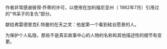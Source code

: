 

作者非常感谢彼得·乔蒂的许可，以使用在加利福尼亚州（ 1982年7月）引用过的“书呆子的复仇”部分。



献给弗雷德里克E.特曼的在天之灵：他是第一个看到硅谷愿景的人。


为保护个人私隐，那些不是真实故事中心的人物的名称和其他描述性的细节有变更。
